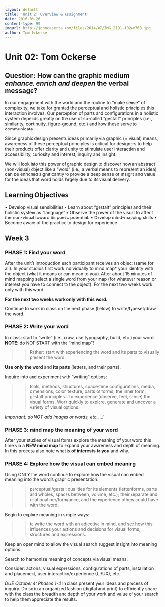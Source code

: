 ```yaml
---
layout: default
title: 'Unit 2: Overview & Assignment'
date: 2016-09-26
content-type: 99
imgurl: http://johncaserta.com/files/2014/07/IMG_2191-1024x768.jpg
author: Tom Ockerse
---
```


# Unit 02: Tom Ockerse


## Question: How can the graphic medium *enhance, enrich and deepen* the verbal message?

In our engagement with the world and the routine to “make sense” of complexity, we take for granted the perceptual and holistic principles this interaction involves. Our perception of parts and configurations in a holistic system depends greatly on the use of so-called “gestalt” principles (i.e., similarity, continuity, figure-ground, etc.) and how these serve to communicate.

Since graphic design presents ideas primarily via graphic (= visual) means, awareness of these perceptual principles is critical for designers to help their products offer clarity and unity to stimulate user interaction and accessibility, curiosity and interest, inquiry and insight.

We will look into this power of graphic design to discover how an abstract (non-visual) object like a “word” (i.e., a verbal means to represent an idea) can be enriched significantly to provide a deep sense of insight and value for the ideas that word holds largely due to its visual delivery.

## Learning Objectives

• Develop visual sensibilities
• Learn about “gestalt” principles and their holistic system as “language”
• Observe the power of the visual to affect the non-visual toward its poetic potential.
• Develop mind-mapping skills
• Become aware of the practice to design for experience


## Week 3

### PHASE 1: Find your word

After the unit’s introduction each participant receives an object (same for all).
In your studios first work individually to mind map* your identity with the object
(what it means or can mean to you).
After about 15 minutes of mind mapping select a single word from your map
(for whatever reason or interest you have to connect to the object).
For the next two weeks work only with this word.

**For the next two weeks work only with this word.**

Continue to work in class on the next phase (below) to write/typeset/draw the word.



### PHASE 2: Write your word  

In class: start to “write” (i.e., draw, use typography, build, etc.) your word.
**NOTE**: do NOT START with the “mind map”!
>>Rather: start with experiencing the word and its parts
to visually present the word.

**Use only the word** and **its parts** (letters, and their parts).

Inquire into and experiment with “writing” options:
>>tools, methods, structures, space-time configurations, media, dimensions,
color, texture, parts of forms, the inner form, gestalt principles…
to experience (observe, feel, sense) the visual forms.
Work quickly to explore, generate and uncover a variety of visual options.

*Important: do NOT add images or words, etc…..!*


### PHASE 3: mind map the meaning of your word

After your studies of visual forms explore the meaning of your word
this time via a **NEW mind map** to expand your awareness and depth of meaning.
In this process also note what is **of interests to you** and why.


### PHASE 4: Explore how the visual can embed meaning

Using ONLY the word continue to explore how the visual can embed meaning into the word’s graphic presentation:

>>perceptual/gestalt qualities for its elements
(letter/forms, parts and wholes, spaces between, volume, etc.);
their separate and relational per/form/ance,
and the experience others could have with the word.

Begin to explore meaning in simple ways:

>>to write the word with an adjective in mind, and see how this influences
your actions and decisions for visual forms, structures and expressions.

Keep an open mind to allow the visual search suggest insight into meaning options.

Search to harmonize meaning of concepts via visual means.

Consider: actions, visual expressions, configurations of parts, installation and placement, user interaction/experience (UI/UX), etc.


*DUE October 4: Phases 1-4*
In class present your ideas and process of inquiry. Do so in an organized fashion (digital and print) to efficiently share with the class the breadth and depth of your work and value of your search to help them appreciate the results.

